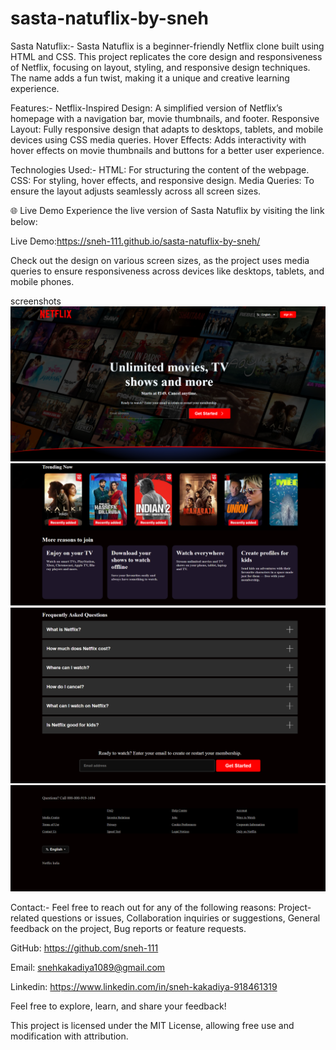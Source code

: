 # sasta-natuflix-by-sneh

Sasta Natuflix:-
Sasta Natuflix is a beginner-friendly Netflix clone built using HTML and CSS. This project replicates the core design and responsiveness of Netflix, focusing on layout, styling, and responsive design techniques. The name adds a fun twist, making it a unique and creative learning experience.

Features:-
Netflix-Inspired Design: A simplified version of Netflix’s homepage with a navigation bar, movie thumbnails, and footer.
Responsive Layout: Fully responsive design that adapts to desktops, tablets, and mobile devices using CSS media queries.
Hover Effects: Adds interactivity with hover effects on movie thumbnails and buttons for a better user experience.

Technologies Used:-
HTML: For structuring the content of the webpage.
CSS: For styling, hover effects, and responsive design.
Media Queries: To ensure the layout adjusts seamlessly across all screen sizes.

🌐 Live Demo
Experience the live version of Sasta Natuflix by visiting the link below:

Live Demo:https://sneh-111.github.io/sasta-natuflix-by-sneh/

Check out the design on various screen sizes, as the project uses media queries to ensure responsiveness across devices like desktops, tablets, and mobile phones.

screenshots
![sasta-natuflix-screenshot-1.png](https://github.com/sneh-111/sasta-natuflix-by-sneh/blob/0c958faf8e75db1ff56db0245038bad8ce9125d7/screenshots/sasta-natuflix-screenshot-1.png)
![sasta-natuflix-screenshot-1.png](https://github.com/sneh-111/sasta-natuflix-by-sneh/blob/0c958faf8e75db1ff56db0245038bad8ce9125d7/screenshots/sasta-natuflix-screenshot-2.png)
![sasta-natuflix-screenshot-1.png](https://github.com/sneh-111/sasta-natuflix-by-sneh/blob/0c958faf8e75db1ff56db0245038bad8ce9125d7/screenshots/sasta-natuflix-screenshot-3.png) 
![sasta-natuflix-screenshot-1.png](https://github.com/sneh-111/sasta-natuflix-by-sneh/blob/0c958faf8e75db1ff56db0245038bad8ce9125d7/screenshots/sasta-natuflix-screenshot-4.png) 

Contact:-
Feel free to reach out for any of the following reasons:
Project-related questions or issues,
Collaboration inquiries or suggestions,
General feedback on the project,
Bug reports or feature requests.

GitHub: https://github.com/sneh-111

Email: snehkakadiya1089@gmail.com

Linkedin: https://www.linkedin.com/in/sneh-kakadiya-918461319

Feel free to explore, learn, and share your feedback!

This project is licensed under the MIT License, allowing free use and modification with attribution.







